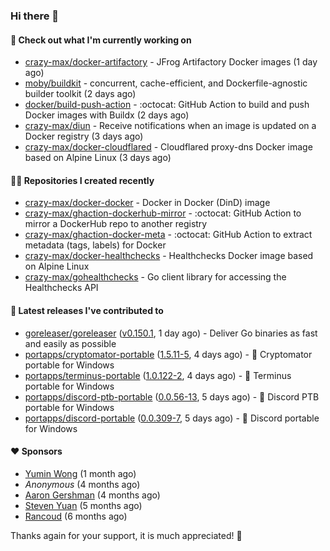 ### Hi there 👋

#### 👷 Check out what I'm currently working on

- [crazy-max/docker-artifactory](https://github.com/crazy-max/docker-artifactory) - JFrog Artifactory Docker images (1 day ago)
- [moby/buildkit](https://github.com/moby/buildkit) - concurrent, cache-efficient, and Dockerfile-agnostic builder toolkit (2 days ago)
- [docker/build-push-action](https://github.com/docker/build-push-action) - :octocat: GitHub Action to build and push Docker images with Buildx (2 days ago)
- [crazy-max/diun](https://github.com/crazy-max/diun) - Receive notifications when an image is updated on a Docker registry (3 days ago)
- [crazy-max/docker-cloudflared](https://github.com/crazy-max/docker-cloudflared) - Cloudflared proxy-dns Docker image based on Alpine Linux (3 days ago)

#### 👨‍💻 Repositories I created recently

- [crazy-max/docker-docker](https://github.com/crazy-max/docker-docker) - Docker in Docker (DinD) image
- [crazy-max/ghaction-dockerhub-mirror](https://github.com/crazy-max/ghaction-dockerhub-mirror) - :octocat: GitHub Action to mirror a DockerHub repo to another registry
- [crazy-max/ghaction-docker-meta](https://github.com/crazy-max/ghaction-docker-meta) - :octocat: GitHub Action to extract metadata (tags, labels) for Docker
- [crazy-max/docker-healthchecks](https://github.com/crazy-max/docker-healthchecks) - Healthchecks Docker image based on Alpine Linux
- [crazy-max/gohealthchecks](https://github.com/crazy-max/gohealthchecks) - Go client library for accessing the Healthchecks API

#### 🚀 Latest releases I've contributed to

- [goreleaser/goreleaser](https://github.com/goreleaser/goreleaser) ([v0.150.1](https://github.com/goreleaser/goreleaser/releases/tag/v0.150.1), 1 day ago) - Deliver Go binaries as fast and easily as possible
- [portapps/cryptomator-portable](https://github.com/portapps/cryptomator-portable) ([1.5.11-5](https://github.com/portapps/cryptomator-portable/releases/tag/1.5.11-5), 4 days ago) - 🚀 Cryptomator portable for Windows
- [portapps/terminus-portable](https://github.com/portapps/terminus-portable) ([1.0.122-2](https://github.com/portapps/terminus-portable/releases/tag/1.0.122-2), 4 days ago) - 🚀 Terminus portable for Windows 
- [portapps/discord-ptb-portable](https://github.com/portapps/discord-ptb-portable) ([0.0.56-13](https://github.com/portapps/discord-ptb-portable/releases/tag/0.0.56-13), 5 days ago) - 🚀 Discord PTB portable for Windows
- [portapps/discord-portable](https://github.com/portapps/discord-portable) ([0.0.309-7](https://github.com/portapps/discord-portable/releases/tag/0.0.309-7), 5 days ago) - 🚀 Discord portable for Windows

#### ❤️ Sponsors
- [Yumin Wong](https://github.com/itsbagpack) (1 month ago)
- _Anonymous_ (4 months ago)
- [Aaron Gershman](https://github.com/aegershman) (4 months ago)
- [Steven Yuan](https://github.com/syuan100) (5 months ago)
- [Rancoud](https://github.com/rancoud) (6 months ago)

Thanks again for your support, it is much appreciated! 🙏

